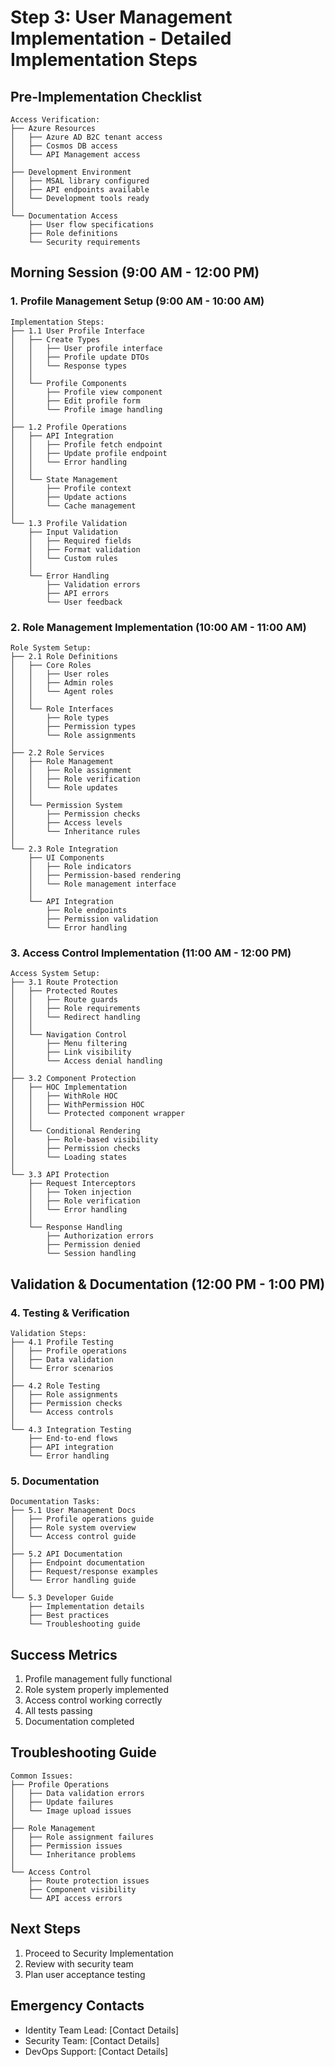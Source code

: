 # Step 3: User Management Implementation - Detailed Implementation Steps

## Pre-Implementation Checklist
```
Access Verification:
├── Azure Resources
│   ├── Azure AD B2C tenant access
│   ├── Cosmos DB access
│   └── API Management access
│
├── Development Environment
│   ├── MSAL library configured
│   ├── API endpoints available
│   └── Development tools ready
│
└── Documentation Access
    ├── User flow specifications
    ├── Role definitions
    └── Security requirements
```

## Morning Session (9:00 AM - 12:00 PM)

### 1. Profile Management Setup (9:00 AM - 10:00 AM)
```
Implementation Steps:
├── 1.1 User Profile Interface
│   ├── Create Types
│   │   ├── User profile interface
│   │   ├── Profile update DTOs
│   │   └── Response types
│   │
│   └── Profile Components
│       ├── Profile view component
│       ├── Edit profile form
│       └── Profile image handling
│
├── 1.2 Profile Operations
│   ├── API Integration
│   │   ├── Profile fetch endpoint
│   │   ├── Update profile endpoint
│   │   └── Error handling
│   │
│   └── State Management
│       ├── Profile context
│       ├── Update actions
│       └── Cache management
│
└── 1.3 Profile Validation
    ├── Input Validation
    │   ├── Required fields
    │   ├── Format validation
    │   └── Custom rules
    │
    └── Error Handling
        ├── Validation errors
        ├── API errors
        └── User feedback
```

### 2. Role Management Implementation (10:00 AM - 11:00 AM)
```
Role System Setup:
├── 2.1 Role Definitions
│   ├── Core Roles
│   │   ├── User roles
│   │   ├── Admin roles
│   │   └── Agent roles
│   │
│   └── Role Interfaces
│       ├── Role types
│       ├── Permission types
│       └── Role assignments
│
├── 2.2 Role Services
│   ├── Role Management
│   │   ├── Role assignment
│   │   ├── Role verification
│   │   └── Role updates
│   │
│   └── Permission System
│       ├── Permission checks
│       ├── Access levels
│       └── Inheritance rules
│
└── 2.3 Role Integration
    ├── UI Components
    │   ├── Role indicators
    │   ├── Permission-based rendering
    │   └── Role management interface
    │
    └── API Integration
        ├── Role endpoints
        ├── Permission validation
        └── Error handling
```

### 3. Access Control Implementation (11:00 AM - 12:00 PM)
```
Access System Setup:
├── 3.1 Route Protection
│   ├── Protected Routes
│   │   ├── Route guards
│   │   ├── Role requirements
│   │   └── Redirect handling
│   │
│   └── Navigation Control
│       ├── Menu filtering
│       ├── Link visibility
│       └── Access denial handling
│
├── 3.2 Component Protection
│   ├── HOC Implementation
│   │   ├── WithRole HOC
│   │   ├── WithPermission HOC
│   │   └── Protected component wrapper
│   │
│   └── Conditional Rendering
│       ├── Role-based visibility
│       ├── Permission checks
│       └── Loading states
│
└── 3.3 API Protection
    ├── Request Interceptors
    │   ├── Token injection
    │   ├── Role verification
    │   └── Error handling
    │
    └── Response Handling
        ├── Authorization errors
        ├── Permission denied
        └── Session handling
```

## Validation & Documentation (12:00 PM - 1:00 PM)

### 4. Testing & Verification
```
Validation Steps:
├── 4.1 Profile Testing
│   ├── Profile operations
│   ├── Data validation
│   └── Error scenarios
│
├── 4.2 Role Testing
│   ├── Role assignments
│   ├── Permission checks
│   └── Access controls
│
└── 4.3 Integration Testing
    ├── End-to-end flows
    ├── API integration
    └── Error handling
```

### 5. Documentation
```
Documentation Tasks:
├── 5.1 User Management Docs
│   ├── Profile operations guide
│   ├── Role system overview
│   └── Access control guide
│
├── 5.2 API Documentation
│   ├── Endpoint documentation
│   ├── Request/response examples
│   └── Error handling guide
│
└── 5.3 Developer Guide
    ├── Implementation details
    ├── Best practices
    └── Troubleshooting guide
```

## Success Metrics
1. Profile management fully functional
2. Role system properly implemented
3. Access control working correctly
4. All tests passing
5. Documentation completed

## Troubleshooting Guide
```
Common Issues:
├── Profile Operations
│   ├── Data validation errors
│   ├── Update failures
│   └── Image upload issues
│
├── Role Management
│   ├── Role assignment failures
│   ├── Permission issues
│   └── Inheritance problems
│
└── Access Control
    ├── Route protection issues
    ├── Component visibility
    └── API access errors
```

## Next Steps
1. Proceed to Security Implementation
2. Review with security team
3. Plan user acceptance testing

## Emergency Contacts
- Identity Team Lead: [Contact Details]
- Security Team: [Contact Details]
- DevOps Support: [Contact Details] 